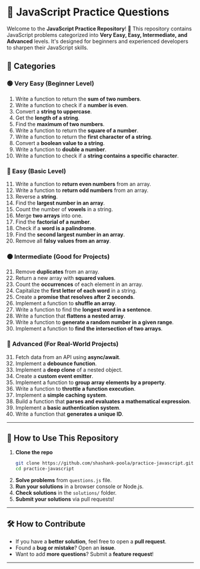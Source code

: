 # 📌 JavaScript Practice Questions

Welcome to the **JavaScript Practice Repository**! 🚀 This repository contains JavaScript problems categorized into **Very Easy, Easy, Intermediate, and Advanced** levels. It's designed for beginners and experienced developers to sharpen their JavaScript skills.

## 📂 Categories

### 🟢 Very Easy (Beginner Level)
1. Write a function to return the **sum of two numbers**.
2. Write a function to check if a **number is even**.
3. Convert a **string to uppercase**.
4. Get the **length of a string**.
5. Find the **maximum of two numbers**.
6. Write a function to return the **square of a number**.
7. Write a function to return the **first character of a string**.
8. Convert a **boolean value to a string**.
9. Write a function to **double a number**.
10. Write a function to check if a **string contains a specific character**.

### 🔵 Easy (Basic Level)
11. Write a function to **return even numbers** from an array.
12. Write a function to **return odd numbers** from an array.
13. Reverse a **string**.
14. Find the **largest number in an array**.
15. Count the number of **vowels** in a string.
16. Merge **two arrays** into one.
17. Find the **factorial of a number**.
18. Check if a **word is a palindrome**.
19. Find the **second largest number in an array**.
20. Remove all **falsy values from an array**.

### 🟠 Intermediate (Good for Projects)
21. Remove **duplicates** from an array.
22. Return a new array with **squared values**.
23. Count the **occurrences** of each element in an array.
24. Capitalize the **first letter of each word** in a string.
25. Create a **promise that resolves after 2 seconds**.
26. Implement a function to **shuffle an array**.
27. Write a function to find the **longest word in a sentence**.
28. Write a function that **flattens a nested array**.
29. Write a function to **generate a random number in a given range**.
30. Implement a function to **find the intersection of two arrays**.

### 🔴 Advanced (For Real-World Projects)
31. Fetch data from an API using **async/await**.
32. Implement a **debounce function**.
33. Implement a **deep clone** of a nested object.
34. Create a **custom event emitter**.
35. Implement a function to **group array elements by a property**.
36. Write a function to **throttle a function execution**.
37. Implement a **simple caching system**.
38. Build a function that **parses and evaluates a mathematical expression**.
39. Implement a **basic authentication system**.
40. Write a function that **generates a unique ID**.

---

## 📌 How to Use This Repository
1. **Clone the repo**
   ```sh
   git clone https://github.com/shashank-poola/practice-javascript.git
   cd practice-javascript
   ```
2. **Solve problems** from `questions.js` file.
3. **Run your solutions** in a browser console or Node.js.
4. **Check solutions** in the `solutions/` folder.
5. **Submit your solutions** via pull requests!

---

## 🛠️ How to Contribute
- If you have a **better solution**, feel free to open a **pull request**.
- Found a **bug or mistake**? Open an **issue**.
- Want to add **more questions**? Submit a **feature request**!

---

